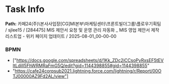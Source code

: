 # Task Info

**Path:** 카페24(주)\본사사업장\[CG]MI본부\마케팅센터\프론트빌더그룹\플로우기획팀 / sjlee15 / [284475] MIS 제안서 요청 및 운영 관리 자동화 _ MIS 영업 제안서 제작 리스트업 - 위키 페이지 업데이트 / 2025-08-01_00-00-00

### BPMN
- ["https://docs.google.com/spreadsheets/d/1Kk_ZDc2iCCsoPyRxsEF5tEVltLdiII5FhWRMRaFmG5Q/edit?gid=1144398855#gid=1144398855"
- "https://cafe24corpsub2021.lightning.force.com/lightning/r/Report/00OTJ00000AZ9Fd2AL/view"]

